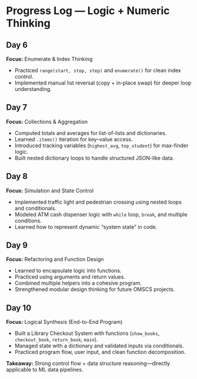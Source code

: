 # Progress Log — Logic + Numeric Thinking

## Day 6
**Focus:** Enumerate & Index Thinking  
- Practiced `range(start, stop, step)` and `enumerate()` for clean index control.
- Implemented manual list reversal (copy + in-place swap) for deeper loop understanding.

## Day 7
**Focus:** Collections & Aggregation  
- Computed totals and averages for list-of-lists and dictionaries.
- Learned `.items()` iteration for key–value access.
- Introduced tracking variables (`highest_avg`, `top_student`) for max-finder logic.
- Built nested dictionary loops to handle structured JSON-like data.

## Day 8
**Focus:** Simulation and State Control  
- Implemented traffic light and pedestrian crossing using nested loops and conditionals.  
- Modeled ATM cash dispenser logic with `while` loop, `break`, and multiple conditions.  
- Learned how to represent dynamic “system state” in code.

## Day 9
**Focus:** Refactoring and Function Design  
- Learned to encapsulate logic into functions.  
- Practiced using arguments and return values.  
- Combined multiple helpers into a cohesive program.  
- Strengthened modular design thinking for future OMSCS projects.

## Day 10
**Focus:** Logical Synthesis (End-to-End Program)
- Built a Library Checkout System with functions (`show_books`, `checkout_book`, `return_book`, `main`).
- Managed state with a dictionary and validated inputs via conditionals.
- Practiced program flow, user input, and clean function decomposition.

**Takeaway:** Strong control flow + data structure reasoning—directly applicable to ML data pipelines.